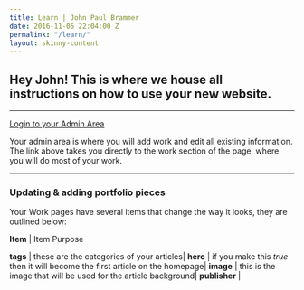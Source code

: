 ```yaml
---
title: Learn | John Paul Brammer
date: 2016-11-05 22:04:00 Z
permalink: "/learn/"
layout: skinny-content
---
```


## Hey John! This is where we house all instructions on how to use your new website.

---

[Login to your Admin Area](https://manage.siteleaf.com/sites/581e54fce2771c33c3a5a45e/collection)

Your admin area is where you will add work and edit all existing information. The link above takes you directly to the work section of the page, where you will do most of your work.

---

### Updating & adding portfolio pieces

Your Work pages have several items that change the way it looks, they are outlined below:

**Item** | Item Purpose

**tags** | these are the categories of your articles|
**hero** | if you make this *true* then it will become the first article on the homepage|
**image** | this is the image that will be used for the article background|
**publisher** |